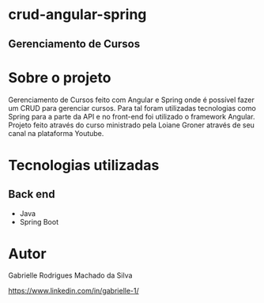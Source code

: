 # crud-angular-spring
## Gerenciamento de Cursos


# Sobre o projeto

Gerenciamento de Cursos feito com Angular e Spring onde é possível fazer um CRUD para gerenciar cursos. Para tal foram utilizadas tecnologias como Spring para a parte da API e no front-end foi utilizado o framework Angular.
Projeto feito através do curso ministrado pela Loiane Groner através de seu canal na plataforma Youtube.

# Tecnologias utilizadas
## Back end
- Java
- Spring Boot

# Autor

Gabrielle Rodrigues Machado da Silva

https://www.linkedin.com/in/gabrielle-1/

